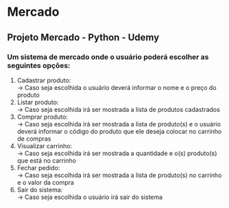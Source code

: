 # Mercado
## Projeto Mercado - Python - Udemy

### Um sistema de mercado onde o usuário poderá escolher as seguintes opções:
<ol>
  <li>Cadastrar produto:<br>-> Caso seja escolhida o usuário deverá informar o nome e o preço do produto</li>
  <li>Listar produto:<br>-> Caso seja escolhida irá ser mostrada a lista de produtos cadastrados</li>
  <li>Comprar produto:<br>-> Caso seja escolhida irá ser mostrada a lista de produto(s) e o usuário deverá informar o código do produto que ele deseja colocar no carrinho de compras</li>
  <li>Visualizar carrinho:<br>->  Caso seja escolhida irá ser mostrada a quantidade e o(s) produto(s) que está no carrinho</li>
  <li>Fechar pedido:<br>-> Caso seja escolhida irá ser mostrada a lista de produto(s) no carrinho e o valor da compra</li>
  <li>Sair do sistema:<br>-> Caso seja escolhida o usuário irá sair do sistema</li>
</ol>
